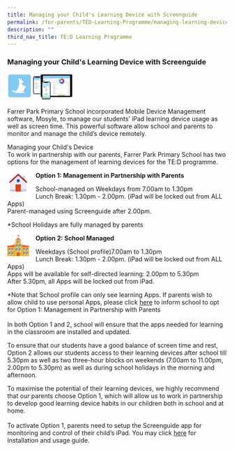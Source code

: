 ```yaml
---
title: Managing your Child's Learning Device with Screenguide
permalink: /for-parents/TED-Learning-Programme/managing-learning-device/
description: ""
third_nav_title: TE:D Learning Programme
---
```

### Managing your Child's Learning Device with Screenguide

<img src="/images/ict7.png" style="width:30%">

Farrer Park Primary School incorporated Mobile Device Management software, Mosyle, to manage our students’ iPad learning device usage as well as screen time. This powerful software allow school and parents to monitor and manage the child’s device remotely.  

Managing your Child's Device  
To work in partnership with our parents, Farrer Park Primary School has two options for the management of learning devices for the TE:D programme.

<img src="/images/ict8.png" style="width:50px;height:50px;margin-right:15px;" align = "left"> **Option 1: Management in Partnership with Parents**

School-managed on Weekdays from 7.00am to 1.30pm<br/>
Lunch Break: 1.30pm - 2.00pm. (iPad will be locked out from ALL Apps)<br/>
Parent-managed using Screenguide after 2.00pm.  
  
\*School Holidays are fully managed by parents

<img src="/images/ict9.png" style="width:50px;height:50px;margin-right:15px;" align = "left"> **Option 2: School Managed**

Weekdays (School profile)7.00am to 1.30pm  <br/>
Lunch Break: 1.30pm - 2.00pm. (iPad will be locked out from ALL Apps)<br/>
Apps will be available for self-directed learning: 2.00pm to 5.30pm <br/>
After 5.30pm, all Apps will be locked out from iPad.

 *Note that School profile can only see learning Apps. If parents wish to allow child to use personal Apps, please click <a href="https://form.gov.sg/63bf4675994d6d00122c4bf2">here</a> to inform school to opt for Option 1: Management in Partnership with Parents 
 <br/><br/>
In both Option 1 and 2, school will ensure that the apps needed for learning in the classroom are installed and updated.<br/>

To ensure that our students have a good balance of screen time and rest, Option 2 allows our students access to their learning devices after school till 5.30pm as well as two three-hour blocks on weekends (7.00am to 11.00pm,  2.00pm to 5.30pm) as well as during school holidays in the morning and afternoon.
  
To maximise the potential of their learning devices, we highly recommend that our parents choose Option 1, which will allow us to work in partnership to develop good learning device habits in our children both in school and at home.<br/><br/>
To activate Option 1, parents need to setup the Screenguide app for monitoring and control of their child’s iPad. You may click <a href="https://www.farrerparkpri.moe.edu.sg/ict/Manage-your-Childs-Device/installing-and-using-screenguide/">here</a> for Installation and usage guide.